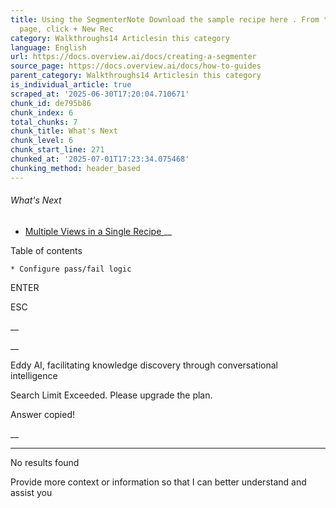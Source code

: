 ```yaml
---
title: Using the SegmenterNote Download the sample recipe here . From the All Recipes
  page, click + New Rec
category: Walkthroughs14 Articlesin this category
language: English
url: https://docs.overview.ai/docs/creating-a-segmenter
source_page: https://docs.overview.ai/docs/how-to-guides
parent_category: Walkthroughs14 Articlesin this category
is_individual_article: true
scraped_at: '2025-06-30T17:20:04.710671'
chunk_id: de795b86
chunk_index: 6
total_chunks: 7
chunk_title: What's Next
chunk_level: 6
chunk_start_line: 271
chunked_at: '2025-07-01T17:23:34.075468'
chunking_method: header_based
---
```


###### What's Next

  * [ Multiple Views in a Single Recipe ](/docs/multiple-views-one-recipe) __



Table of contents

    * Configure pass/fail logic 



ENTER

ESC

 __

__

Eddy AI, facilitating knowledge discovery through conversational intelligence

Search Limit Exceeded. Please upgrade the plan.

Answer copied\!

__

__ __

No results found

Provide more context or information so that I can better understand and assist you
